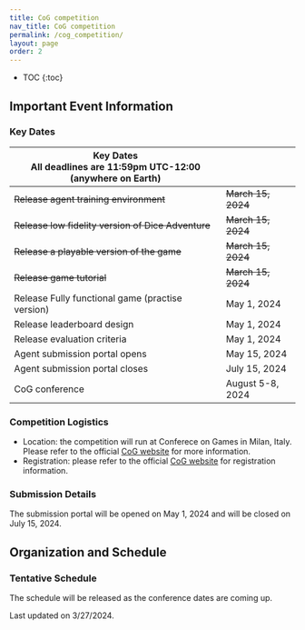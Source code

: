 ```yaml
---
title: CoG competition
nav_title: CoG competition
permalink: /cog_competition/
layout: page
order: 2
---
```


* TOC
{:toc}

## Important Event Information

### Key Dates

| Key Dates<br/>All deadlines are 11:59pm UTC-12:00 (anywhere on Earth) |                     |
|---------------------------------------------------|---------------------|
|~~Release agent training environment~~                 |~~March 15, 2024~~      |
|~~Release low fidelity version of Dice Adventure~~     |~~March 15, 2024~~       |
|~~Release a playable version of the game~~             |~~March 15, 2024~~       |
|~~Release game tutorial~~                              |~~March 15, 2024~~       |
|Release Fully functional game (practise version)   |May 1, 2024          |
|Release leaderboard design                         |May 1, 2024          |
|Release evaluation criteria                        |May 1, 2024          |
|Agent submission portal opens                      |May 15, 2024         |
|Agent submission portal closes                     |July 15, 2024        |
|CoG conference                                     |August 5-8, 2024     |

### Competition Logistics

- Location: the competition will run at Conferece on Games in Milan, Italy. Please refer to the official [CoG website](https://2024.ieee-cog.org/) for more information.
- Registration: please refer to the official [CoG website](https://2024.ieee-cog.org/) for registration information.
<!-- point to submission of auxiliary paper to CoG -->

### Submission Details
 The submission portal will be opened on May 1, 2024 and will be closed on July 15, 2024.

## Organization and Schedule

### Tentative Schedule

The schedule will be released as the conference dates are coming up.

<!-- | Start | End   | Activity                                     |
|-------|-------|----------------------------------------------|
| 9:00  | 9:30  | Welcome & Introduction                       | -->

Last updated on 3/27/2024.